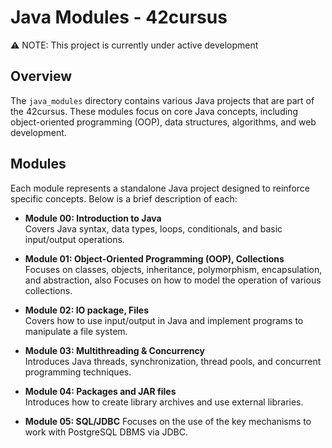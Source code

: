 # Java Modules - 42cursus

⚠️ NOTE: This project is currently under active development

## Overview
The `java_modules` directory contains various Java projects that are part of the 42cursus. These modules focus on core Java concepts, including object-oriented programming (OOP), data structures, algorithms, and web development.

## Modules
Each module represents a standalone Java project designed to reinforce specific concepts. Below is a brief description of each:

- **Module 00: Introduction to Java**  
  Covers Java syntax, data types, loops, conditionals, and basic input/output operations.

- **Module 01: Object-Oriented Programming (OOP), Collections**  
  Focuses on classes, objects, inheritance, polymorphism, encapsulation, and abstraction, also Focuses on how to model the operation of various collections.

- **Module 02: IO package, Files**  
  Covers how to use input/output in Java and implement programs to manipulate a file system.

- **Module 03: Multithreading & Concurrency**  
  Introduces Java threads, synchronization, thread pools, and concurrent programming techniques.

- **Module 04: Packages and JAR files**  
  Introduces how to create library archives and use external libraries.

- **Module 05: SQL/JDBC**
  Focuses on the use of the key mechanisms to work with PostgreSQL DBMS via JDBC.
